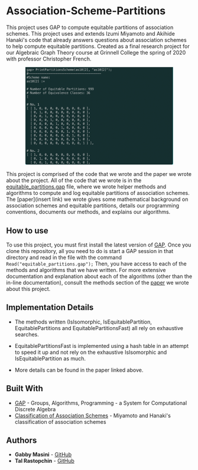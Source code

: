 # Association-Scheme-Partitions

This project uses GAP to compute equitable partitions of association schemes. This project uses and extends Izumi Miyamoto and Akihide Hanaki's code that already answers questions about association schemes to help compute equitable partitions. Created as a final research project for our Algebraic Graph Theory course at Grinnell College the spring of 2020 with professor Christopher French.

<p align="center">
  <img src="/resources/screenshot.png" alt="A screenshot of using our PrintPartitionsScheme method to print the equitable partitions of Miyamoto and Hanaki's second scheme on 10 elements." width="400">
</p>

This project is comprised of the code that we wrote and the paper we wrote about the project. All of the code that we wrote is in the [equitable_partitions.gap](https://github.com/trastopchin/Association-Scheme-Partitions/blob/master/equitable_partitions.gap) file, where we wrote helper methods and algorithms to compute and log equitable partitions of association schemes. The [paper](insert link) we wrote gives some mathematical background on association schemes and equitable partitions, details our programming conventions, documents our methods, and explains our algorithms.

## How to use

To use this project, you must first install the latest version of [GAP](https://www.gap-system.org/). Once you clone this repository, all you need to do is start a GAP session in that directory and read in the file with the command `Read("equitable_partitions.gap");` Then, you have access to each of the methods and algorithms that we have written. For more extensive documentation and explanation about each of the algorithms (other than the in-line documentation), consult the methods section of the [paper](link-to-paper) we wrote about this project.

## Implementation Details

* The methods written (IsIsomorphic, IsEquitablePartition, EquitablePartitions and EquitablePartitionsFast) all rely on exhaustive searches.

* EquitablePartitionsFast is implemented using a hash table in an attempt to speed it up and not rely on the exhaustive IsIsomorphic and IsEquitablePartition as much.

* More details can be found in the paper linked above.

## Built With

* [GAP](https://www.gap-system.org/) - Groups, Algorithms, Programming -
a System for Computational Discrete Algebra
* [Classification of Association Schemes](http://math.shinshu-u.ac.jp/~hanaki/as/) - Miyamoto and Hanaki's classification of association schemes

## Authors

* **Gabby Masini** - [GitHub](https://github.com/masiniga)
* **Tal Rastopchin** - [GitHub](https://github.com/trastopchin)
